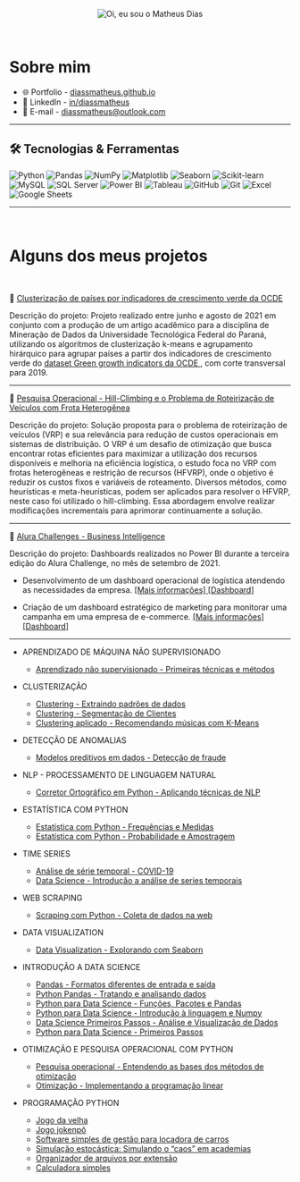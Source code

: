 <p align="center">
  <img src="https://github.com/diassmatheus/diassmatheus/raw/main/assets/header-github2.gif" alt="Oi, eu sou o Matheus Dias">
</p>

<!--
How to make the bio gif ?
Thanks to [matyo91](https://github.com/matyo91)
I made my with https://codesandbox.io/s/github-profile-2ijk7
Then i recorded my screen to gif on Mac with Quicktime  and save result to [assets/github.mov](assets/github.mov)
This [GIF converter](https://ezgif.com/video-to-gif) help me to create a dedicated command that convert MOV to GIF.
Then i save result to [assets/github.gif](assets/github.gif)
-->

<Br>
<h1>Sobre mim</h1>

- 🌐 Portfolio - <a href= "https://diassmatheus.github.io/"> diassmatheus.github.io </a> 
- 💼 LinkedIn - <a href= "https://www.linkedin.com/in/diassmatheus/"> in/diassmatheus </a>
- 📧 E-mail - diassmatheus@outlook.com
 
<hr>

## 🛠️ Tecnologias & Ferramentas  

![Python](https://img.shields.io/badge/-Python-05122A?style=flat&logo=python)
![Pandas](https://img.shields.io/badge/-Pandas-05122A?style=flat&logo=pandas)
![NumPy](https://img.shields.io/badge/-NumPy-05122A?style=flat&logo=numpy)
![Matplotlib](https://img.shields.io/badge/-Matplotlib-05122A?style=flat&logo=matplotlib)
![Seaborn](https://img.shields.io/badge/-Seaborn-05122A?style=flat&logo=seaborn)
![Scikit-learn](https://img.shields.io/badge/-Scikit--learn-05122A?style=flat&logo=scikit-learn)
![MySQL](https://img.shields.io/badge/-MySQL-05122A?style=flat&logo=mysql)
![SQL Server](https://img.shields.io/badge/-SQL_Server-05122A?style=flat&logo=microsoft-sql-server)
![Power BI](https://img.shields.io/badge/-Power_BI-05122A?style=flat&logo=powerbi)
![Tableau](https://img.shields.io/badge/-Tableau-05122A?style=flat&logo=tableau)
![GitHub](https://img.shields.io/badge/-GitHub-05122A?style=flat&logo=github)
![Git](https://img.shields.io/badge/-Git-05122A?style=flat&logo=git)
![Excel](https://img.shields.io/badge/-Excel-05122A?style=flat&logo=microsoft-excel)
![Google Sheets](https://img.shields.io/badge/-Google_Sheets-05122A?style=flat&logo=google)


<hr>
<Br>
<h1>Alguns dos meus projetos</h1>
<Br>

 🌿 <a href="https://github.com/diassmatheus/ClusterizacaoDadosOCDE">Clusterização de países por indicadores de crescimento verde da OCDE </a>
  
Descrição do projeto: Projeto realizado entre junho e agosto de 2021 em conjunto com a produção de um artigo acadêmico para a disciplina de Mineração de Dados da Universidade Tecnológica Federal do Paraná, utilizando os algoritmos de clusterização k-means e agrupamento hirárquico para agrupar países a partir dos indicadores de crescimento verde do <a href= "https://www.oecd-ilibrary.org/environment/data/oecd-environment-statistics/green-growth-indicators_data-00665-en"> dataset Green growth indicators da OCDE </a>, com corte transversal para 2019.
  
 ***

🚚 <a href="https://github.com/diassmatheus/PesquisaOperacionalVRP">Pesquisa Operacional - Hill-Climbing e o Problema de Roteirização de Veículos com Frota Heterogênea </a>
  
Descrição do projeto: Solução proposta para o problema de roteirização de veículos (VRP) e sua relevância para redução de custos operacionais em sistemas de distribuição. O VRP é um desafio de otimização que busca encontrar rotas eficientes para maximizar a utilização dos recursos disponíveis e melhoria na eficiência logística, o estudo foca no VRP com frotas heterogêneas e restrição de recursos (HFVRP), onde o objetivo é reduzir os custos fixos e variáveis de roteamento. Diversos métodos, como heurísticas e meta-heurísticas, podem ser aplicados para resolver o HFVRP, neste caso foi utilizado o hill-climbing. Essa abordagem envolve realizar modificações incrementais para aprimorar continuamente a solução.
  
 ***
 
 🤿 <a href="https://github.com/diassmatheus/AluraChallengeBI"> Alura Challenges - Business Intelligence </a>
  
Descrição do projeto: Dashboards realizados no Power BI durante a terceira edição do Alura Challenge, no mês de setembro de 2021.

 
 - Desenvolvimento de um dashboard operacional de logística atendendo as necessidades da empresa. 
 <a href= "https://github.com/diassmatheus/AluraChallengeBI/tree/main/DashboardOperacionalDeLogistica"> [Mais informações] </a> 
 <a href="https://app.powerbi.com/view?r=eyJrIjoiOTIwMDQzMGQtNDUwMC00Njc0LWI5M2MtZjU4YTU4MjEzYjA4IiwidCI6ImQ0NDEzYjc1LWUxZWYtNGViYi1hZGIzLWFlZThmZTBlZDJlNSJ9&pageName=ReportSectionefcfe0e64d15920c0688"> [Dashboard] </a>

 
 - Criação de um dashboard estratégico de marketing para monitorar uma campanha em uma empresa de e-commerce.
 <a href= "https://github.com/diassmatheus/AluraChallengeBI/tree/main/DashboardEstrategicoDeMarketing"> [Mais informações] </a> 
 <a href="https://app.powerbi.com/view?r=eyJrIjoiNjQzOTM1MjAtMDI4ZS00NjEzLWFkOWEtMmIwMTkyMmU5NmU4IiwidCI6ImQ0NDEzYjc1LWUxZWYtNGViYi1hZGIzLWFlZThmZTBlZDJlNSJ9"> [Dashboard] </a>

  
 ***

* APRENDIZADO DE MÁQUINA NÃO SUPERVISIONADO
   - <a href="https://github.com/diassmatheus/AprendizadoNaoSupervisionadoTecnicasMetodos">Aprendizado não supervisionado - Primeiras técnicas e métodos</a> 

* CLUSTERIZAÇÃO
   - <a href="https://github.com/diassmatheus/ClusterAnalysis/">Clustering - Extraindo padrões de dados</a>
   - <a href="https://github.com/diassmatheus/ClusteringSegmentacaoClientes/">Clustering - Segmentação de Clientes</a>
   - <a href="https://github.com/diassmatheus/ClusteringAplicadoRecomendandoMusicasKMeans">Clustering aplicado - Recomendando músicas com K-Means</a>

* DETECÇÃO DE ANOMALIAS
   - <a href="https://github.com/diassmatheus/ModelosPreditivosDeteccaoFraudeEcommerce/">Modelos preditivos em dados - Detecção de fraude</a>
  
* NLP - PROCESSAMENTO DE LINGUAGEM NATURAL
   - <a href="https://github.com/diassmatheus/NLPCorretorOrtografico">Corretor Ortográfico em Python - Aplicando técnicas de NLP</a>

* ESTATÍSTICA COM PYTHON
   - <a href="https://github.com/diassmatheus/EstatisticaDistribuicoesMedidas">Estatística com Python - Frequências e Medidas</a> 
   - <a href="https://github.com/diassmatheus/EstatisticaProbabilidadeAmostragem">Estatística com Python - Probabilidade e Amostragem</a>
   
 * TIME SERIES
   - <a href="https://github.com/diassmatheus/AnaliseSerieTemporalCovid19">Análise de série temporal - COVID-19</a>
   - <a href="https://github.com/diassmatheus/IntroducaoSeriesTemporais">Data Science - Introdução a análise de series temporais</a>
  
 * WEB SCRAPING
   - <a href="https://github.com/diassmatheus/WebScrapingPython">Scraping com Python - Coleta de dados na web</a>  
 
 * DATA VISUALIZATION
   - <a href="https://github.com/diassmatheus/ExplorandoSeaborn">Data Visualization - Explorando com Seaborn</a>
  
 * INTRODUÇÃO A DATA SCIENCE
   - <a href="https://github.com/diassmatheus/PandasEntradasSaidas">Pandas - Formatos diferentes de entrada e saída</a> 
   - <a href="https://github.com/diassmatheus/PythonPandas">Python Pandas - Tratando e analisando dados</a> 
   - <a href="https://github.com/diassmatheus/FuncoesPacotesePandas">Python para Data Science - Funções, Pacotes e Pandas</a>
   - <a href="https://github.com/diassmatheus/LinguagemeNumpy">Python para Data Science - Introdução à linguagem e Numpy</a>
   - <a href="https://github.com/diassmatheus/IntroducaoaDataScience">Data Science Primeiros Passos - Análise e Visualização de Dados</a>
   - <a href="https://github.com/diassmatheus/PrimeirosPassos">Python para Data Science - Primeiros Passos</a>

* OTIMIZAÇÃO E PESQUISA OPERACIONAL COM PYTHON
   - <a href="https://github.com/diassmatheus/PesquisaOperacionalBasesMetodosOtimizacao">Pesquisa operacional - Entendendo as bases dos métodos de otimização</a>
   - <a href="https://github.com/diassmatheus/PesquisaOperacionalProgramacaoLinear">Otimização - Implementando a programação linear</a>

* PROGRAMAÇÃO PYTHON
   - <a href="https://github.com/diassmatheus/JogoDaVelha/">Jogo da velha</a>
   - <a href="https://github.com/diassmatheus/Jokenpo/">Jogo jokenpô</a>
   - <a href="https://github.com/diassmatheus/LocadoraCarros">Software simples de gestão para locadora de carros</a>
   - <a href="https://github.com/diassmatheus/SimulacaoAcademias">Simulação estocástica: Simulando o “caos” em academias</a>
   - <a href="https://github.com/diassmatheus/OrganizadorArquivos">Organizador de arquivos por extensão</a>
   - <a href="https://github.com/diassmatheus/CalculadoraSimplesPython">Calculadora simples</a>
   
